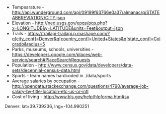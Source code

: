 - Tempearature - http://api.wunderground.com/api/09199f63766e0a37/almanac/q/STATEABBREVIATION/CITY.json
- Elevation - http://ned.usgs.gov/epqs/pqs.php?x=LONGITUDE&y=LATITUDE&units=Feet&output=json
- Trails - https://trailapi-trailapi.p.mashape.com/?q[city_cont]=Denver&q[country_cont]=United+States&q[state_cont]=Colorado&radius=5
- Parks, museums, schools, universities - https://developers.google.com/places/web-service/search#PlaceSearchRequests
- Population - http://www.census.gov/data/developers/data-sets/decennial-census-data.html
- Sports - team names hardcoded in ./data/sports
- Average salaries by occupation - http://opendata.stackexchange.com/questions/4790/average-job-salary-by-title-location-etc-us-or-intl
- Cost of living - http://www.bls.gov/help/hlpforma.htm#su

Denver: lat=39.739236, lng=-104.990251

